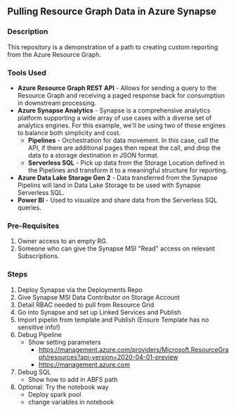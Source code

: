 ## Pulling Resource Graph Data in Azure Synapse

### Description
This repository is a demonstration of a path to creating custom reporting from the Azure Resource Graph.

### Tools Used
- __Azure Resource Graph REST API__ - Allows for sending a query to the Resource Graph and receiving a paged response back for consumption in downstream processing.
- __Azure Synapse Analytics__ - Synapse is a comprehensive analytics platform supporting a wide array of use cases with a diverse set of analytics engines. For this example, we'll be using two of those engines to balance both simplicity and cost.
    - __Pipelines__ - Orchestration for data movement. In this case, call the API, if there are additional pages then repeat the call, and drop the data to a storage destination in JSON format. 
    - __Serverless SQL__ - Pick up data from the Storage Location defined in the Pipelines and transform it to a meaningful structure for reporting.
- __Azure Data Lake Storage Gen 2__ - Data transferred from the Synapse Pipelins will land in Data Lake Storage to be used with Synapse Serverless SQL. 
- __Power BI__ - Used to visualize and share data from the Serverless SQL queries.

### Pre-Requisites
1) Owner access to an empty RG.
2) Someone who can give the Synapse MSI "Read" access on relevant Subscriptions. 

### Steps

1) Deploy Synapse via the Deployments Repo
2) Give Synapse MSI Data Contributor on Storage Account
3) Detail RBAC needed to pull from Resource Grid
3) Go into Synapse and set up Linked Services and Publish
4) Import pipelin from template and Publish (Ensure Template has no sensitive info!)
5) Debug Pipeline  
    - Show setting parameters
        - https://management.azure.com/providers/Microsoft.ResourceGraph/resources?api-version=2020-04-01-preview
        - https://management.azure.com
6) Debug SQL
    - Show how to add in ABFS path
7) Optional: Try the notebook way
    - Deploy spark pool 
    - change variables in notebook
